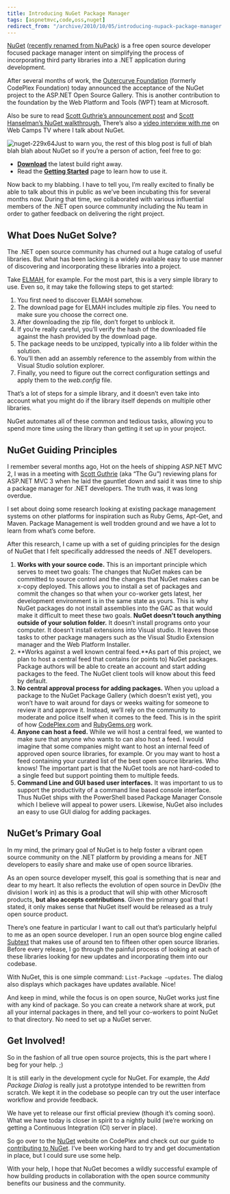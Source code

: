 ```yaml
---
title: Introducing NuGet Package Manager
tags: [aspnetmvc,code,oss,nuget]
redirect_from: "/archive/2010/10/05/introducing-nupack-package-manager.aspx/"
---
```


[NuGet](http://nuget.codeplex.com/ "NuGet Project on CodePlex")
([recently renamed from
NuPack](https://haacked.com/archive/2010/10/29/nupack-is-now-nuget.aspx "NuPack Renamed to NuGet"))
is a free open source developer focused package manager intent on
simplifying the process of incorporating third party libraries into a
.NET application during development.

After several months of work, the [Outercurve
Foundation](http://www.codeplex.org/ "CodePlex Foundation") (formerly
CodePlex Foundation) today announced the acceptance of the NuGet project
to the ASP.NET Open Source Gallery. This is another contribution to the
foundation by the Web Platform and Tools (WPT) team at Microsoft.

Also be sure to read [Scott Guthrie’s announcement
post](http://weblogs.asp.net/scottgu/archive/2010/10/06/announcing-nupack-asp-net-mvc-3-beta-and-webmatrix-beta-2.aspx "MVC 3")
and [Scott Hanselman’s NuGet
walkthrough.](http://www.hanselman.com/blog/IntroducingNuPackPackageManagementForNETAnotherPieceOfTheWebStack.aspx "NuPack")
There’s also a [video interview with
me](http://channel9.msdn.com/Shows/Web+Camps+TV/Web-Camps-TV-8-NuPack-with-Phil-Haack "Video Interview With Me on NuPack")
on Web Camps TV where I talk about NuGet.

![nuget-229x64](https://haacked.com/images/haacked_com/WindowsLiveWriter/IntroducingNuPackPackageManager_8229/nuget-229x64_556266e8-afb7-4f84-912b-c99a3f9bf742.png "nuget-229x64")Just
to warn you, the rest of this blog post is full of blah blah blah about
NuGet so if you’re a person of action, feel free to go:

- [**Download**](http://nupack.codeplex.com/releases) the latest build right away.
- Read the **[Getting Started](http://nupack.codeplex.com/wikipage?title=Getting%20Started)** page to learn how to use it.

Now back to my blabbing. I have to tell you, I’m really excited to
finally be able to talk about this in public as we’ve been incubating
this for several months now. During that time, we collaborated with
various influential members of the .NET open source community including
the Nu team in order to gather feedback on delivering the right project.

## What Does NuGet Solve?

The .NET open source community has churned out a huge catalog of useful
libraries. But what has been lacking is a widely available easy to use
manner of discovering and incorporating these libraries into a project.

Take
[ELMAH](http://code.google.com/p/elmah/ "ELMAH project page on Google Code"),
for example. For the most part, this is a very simple library to use.
Even so, it may take the following steps to get started:

1.  You first need to discover ELMAH somehow.
2.  The download page for ELMAH includes multiple zip files. You need to
    make sure you choose the correct one.
3.  After downloading the zip file, don’t forget to unblock it.
4.  If you’re really careful, you’ll verify the hash of the downloaded
    file against the hash provided by the download page.
5.  The package needs to be unzipped, typically into a lib folder within
    the solution.
6.  You’ll then add an assembly reference to the assembly from within
    the Visual Studio solution explorer.
7.  Finally, you need to figure out the correct configuration settings
    and apply them to the *web.config* file.

That’s a lot of steps for a simple library, and it doesn’t even take
into account what you might do if the library itself depends on multiple
other libraries.

NuGet automates all of these common and tedious tasks, allowing you to
spend more time using the library than getting it set up in your
project.

## NuGet Guiding Principles

I remember several months ago, Hot on the heels of shipping ASP.NET MVC
2, I was in a meeting with [Scott
Guthrie](weblogs.asp.net/scottgu "Scott Guthrie's Blog") (aka “The Gu”)
reviewing plans for ASP.NET MVC 3 when he laid the gauntlet down and
said it was time to ship a package manager for .NET developers. The
truth was, it was long overdue.

I set about doing some research looking at existing package management
systems on other platforms for inspiration such as Ruby Gems, Apt-Get,
and Maven. Package Management is well trodden ground and we have a lot
to learn from what’s come before.

After this research, I came up with a set of guiding principles for the
design of NuGet that I felt specifically addressed the needs of .NET
developers.

1.  **Works with your source code.** This is an important principle
    which serves to meet two goals: The changes that NuGet makes can be
    committed to source control and the changes that NuGet makes can be
    x-copy deployed. This allows you to install a set of packages and
    commit the changes so that when your co-worker gets latest, her
    development environment is in the same state as yours. This is why
    NuGet packages do not install assemblies into the GAC as that would
    make it difficult to meet these two goals. **NuGet doesn’t touch
    anything outside of your solution folder.** It doesn’t install
    programs onto your computer. It doesn’t install extensions into
    Visual studio. It leaves those tasks to other package managers such
    as the Visual Studio Extension manager and the Web Platform
    Installer.
2.  **Works against a well known central feed.**As part of this project,
    we plan to host a central feed that contains (or points to) NuGet
    packages. Package authors will be able to create an account and
    start adding packages to the feed. The NuGet client tools will know
    about this feed by default.
3.  **No central approval process for adding packages.** When you upload
    a package to the NuGet Package Gallery (which doesn’t exist yet),
    you won’t have to wait around for days or weeks waiting for someone
    to review it and approve it. Instead, we’ll rely on the community to
    moderate and police itself when it comes to the feed. This is in the
    spirit of how
    [CodePlex.com](http://codeplex.com/ "CodePlex.com Open Source Hosting Site")
    and [RubyGems.org](http://rubygems.org "RubyGems") work.
4.  **Anyone can host a feed.** While we will host a central feed, we
    wanted to make sure that anyone who wants to can also host a feed. I
    would imagine that some companies might want to host an internal
    feed of approved open source libraries, for example. Or you may want
    to host a feed containing your curated list of the best open source
    libraries. Who knows! The important part is that the NuGet tools are
    not hard-coded to a single feed but support pointing them to
    multiple feeds.
5.  **Command Line and GUI based user interfaces.** It was important to
    us to support the productivity of a command line based console
    interface. Thus NuGet ships with the PowerShell based Package
    Manager Console which I believe will appeal to power users.
    Likewise, NuGet also includes an easy to use GUI dialog for adding
    packages.

## NuGet’s Primary Goal

In my mind, the primary goal of NuGet is to help foster a vibrant open
source community on the .NET platform by providing a means for .NET
developers to easily share and make use of open source libraries.

As an open source developer myself, this goal is something that is near
and dear to my heart. It also reflects the evolution of open source in
DevDiv (the division I work in) as this is a product that will ship with
other Microsoft products, **but also accepts contributions**. Given the
primary goal that I stated, it only makes sense that NuGet itself would
be released as a truly open source product.

There’s one feature in particular I want to call out that’s particularly
helpful to me as an open source developer. I run an open source blog
engine called
[Subtext](http://subtextproject.com/ "Subtext Blog Engine") that makes
use of around ten to fifteen other open source libraries. Before every
release, I go through the painful process of looking at each of these
libraries looking for new updates and incorporating them into our
codebase.

With NuGet, this is one simple command: `List-Package –updates`. The
dialog also displays which packages have updates available. Nice!

And keep in mind, while the focus is on open source, NuGet works just
fine with any kind of package. So you can create a network share at
work, put all your internal packages in there, and tell your co-workers
to point NuGet to that directory. No need to set up a NuGet server.

## Get Involved!

So in the fashion of all true open source projects, this is the part
where I beg for your help. ;)

It is still early in the development cycle for NuGet. For example, the
*Add Package Dialog* is really just a prototype intended to be rewritten
from scratch. We kept it in the codebase so people can try out the user
interface workflow and provide feedback.

We have yet to release our first official preview (though it’s coming
soon). What we have today is closer in spirit to a nightly build (we’re
working on getting a Continuous Integration (CI) server in place).

So go over to the
[NuGet](http://nuget.codeplex.com/ "NuGet on CodePlex.com") website on
CodePlex and check out our guide to [contributing to
NuGet](http://nuget.codeplex.com/documentation?title=Contributing%20to%20NuPack "Contributing to NuGet").
I’ve been working hard to try and get documentation in place, but I
could sure use some help.

With your help, I hope that NuGet becomes a wildly successful example of
how building products in collaboration with the open source community
benefits our business and the community.

